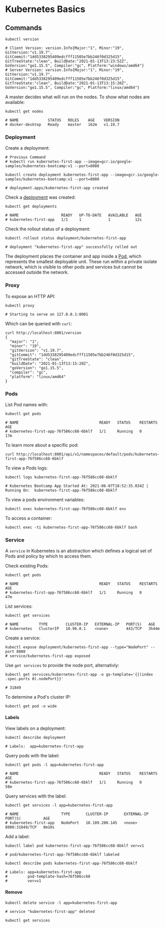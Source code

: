 # Kubernetes Basics

## Commands

```shell
kubectl version

# Client Version: version.Info{Major:"1", Minor:"19", GitVersion:"v1.19.7", GitCommit:"1dd5338295409edcfff11505e7bb246f0d325d15", GitTreeState:"clean", BuildDate:"2021-01-13T13:23:52Z", GoVersion:"go1.15.5", Compiler:"gc", Platform:"windows/amd64"}
# Server Version: version.Info{Major:"1", Minor:"19", GitVersion:"v1.19.7", GitCommit:"1dd5338295409edcfff11505e7bb246f0d325d15", GitTreeState:"clean", BuildDate:"2021-01-13T13:15:20Z", GoVersion:"go1.15.5", Compiler:"gc", Platform:"linux/amd64"}
```

A master decides what will run on the nodes.  To show what nodes are available:

```shell
kubectl get nodes

# NAME             STATUS   ROLES    AGE    VERSION
# docker-desktop   Ready    master   162m   v1.19.7
```

### Deployment

Create a deployment:

```shell
# Previous Command
# kubectl run kubernetes-first-app --image=gcr.io/google-samples/kubernetes-bootcamp:v1 --port=8080

kubectl create deployment kubernetes-first-app --image=gcr.io/google-samples/kubernetes-bootcamp:v1 --port=8080

# deployment.apps/kubernetes-first-app created
```

Check a [deployment](https://kubernetes.io/docs/concepts/workloads/controllers/deployment/) was created:

```shell
kubectl get deployments

# NAME                   READY   UP-TO-DATE   AVAILABLE   AGE
# kubernetes-first-app   1/1     1            1           12s
```

Check the rollout status of a deployment:

```shell
kubectl rollout status deployment/kubernetes-first-app

# deployment "kubernetes-first-app" successfully rolled out
```

The deployment places the container and app inside a [Pod](https://kubernetes.io/docs/concepts/workloads/pods/pod/), which represents the smallest deployable unit.  These run within a private isolate network, which is visible to other pods and services but cannot be accessed outside the network.

### Proxy

To expose an HTTP API:

```shell
kubectl proxy

# Starting to serve on 127.0.0.1:8001
```

Which can be queried with `curl`:

```shell
curl http://localhost:8001/version
{
  "major": "1",
  "minor": "19",
  "gitVersion": "v1.19.7",
  "gitCommit": "1dd5338295409edcfff11505e7bb246f0d325d15",
  "gitTreeState": "clean",
  "buildDate": "2021-01-13T13:15:20Z",
  "goVersion": "go1.15.5",
  "compiler": "gc",
  "platform": "linux/amd64"
}
```

### Pods

List Pod names with:

```shell
kubectl get pods

# NAME                                    READY   STATUS    RESTARTS   AGE
# kubernetes-first-app-76f586cc68-6bklf   1/1     Running   0          17m
```

To learn more about a specific pod:

```shell
curl http://localhost:8001/api/v1/namespaces/default/pods/kubernetes-first-app-76f586cc68-6bklf
```

To view a Pods logs:

```shell
kubectl logs kubernetes-first-app-76f586cc68-6bklf

# Kubernetes Bootcamp App Started At: 2021-06-07T18:52:35.034Z | Running On:  kubernetes-first-app-76f586cc68-6bklf
```

To view a pods environment variables:

```shell
kubectl exec kubernetes-first-app-76f586cc68-6bklf env
```

To access a container:

```shell
kubectl exec -ti kubernetes-first-app-76f586cc68-6bklf bash
```

### Service

A `service` in Kubernetes is an abstraction which defines a logical set of Pods and policy by which to access them.

Check existing Pods:

```shell
kubectl get pods

# NAME                                    READY   STATUS    RESTARTS   AGE
# kubernetes-first-app-76f586cc68-6bklf   1/1     Running   0          47m
```

List services:

```shell
kubectl get services

# NAME         TYPE        CLUSTER-IP   EXTERNAL-IP   PORT(S)   AGE
# kubernetes   ClusterIP   10.96.0.1    <none>        443/TCP   3h44m
```

Create a service:

```shell
kubectl expose deployment/kubernetes-first-app --type="NodePort" --port 8080
# service/kubernetes-first-app exposed
```

Use `get services` to provide the node port, alternativly:

```shell
kubectl get services/kubernetes-first-app -o go-template='{{(index .spec.ports 0).nodePort}}'

# 31849
```

To determine a Pod's cluster IP:

```shell
kubectl get pod -o wide
```

#### Labels

View labels on a deployment:

```shell
kubectl describe deployment

# Labels:  app=kubernetes-first-app
```

Query pods with the label:

```shell
kubectl get pods -l app=kubernetes-first-app

# NAME                                    READY   STATUS    RESTARTS   AGE
# kubernetes-first-app-76f586cc68-6bklf   1/1     Running   0          58m
```

Query services with the label:

```shell
kubectl get services -l app=kubernetes-first-app

# NAME                   TYPE       CLUSTER-IP       EXTERNAL-IP   PORT(S)          AGE
# kubernetes-first-app   NodePort   10.109.200.145   <none>        8080:31849/TCP   8m10s
```

Add a label:

```shell
kubectl label pod kubernetes-first-app-76f586cc68-6bklf ver=v1

# pod/kubernetes-first-app-76f586cc68-6bklf labeled

kubectl describe pods kubernetes-first-app-76f586cc68-6bklf

# Labels: app=kubernetes-first-app
#         pod-template-hash=76f586cc68
#         ver=v1
```

#### Remove

```shell
kubectl delete service -l app=kubernetes-first-app

# service "kubernetes-first-app" deleted

kubectl get services
```

